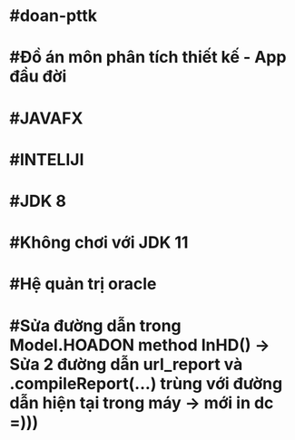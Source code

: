 # #doan-pttk
# #Đồ án môn phân tích thiết kế - App đầu đời
# #JAVAFX
# #INTELIJI
# #JDK 8
# #Không chơi với JDK 11
# #Hệ quản trị oracle
# #Sửa đường dẫn trong Model.HOADON method InHD() -> Sửa 2 đường dẫn url_report và .compileReport(...) trùng với đường dẫn hiện tại trong máy -> mới in dc =)))
